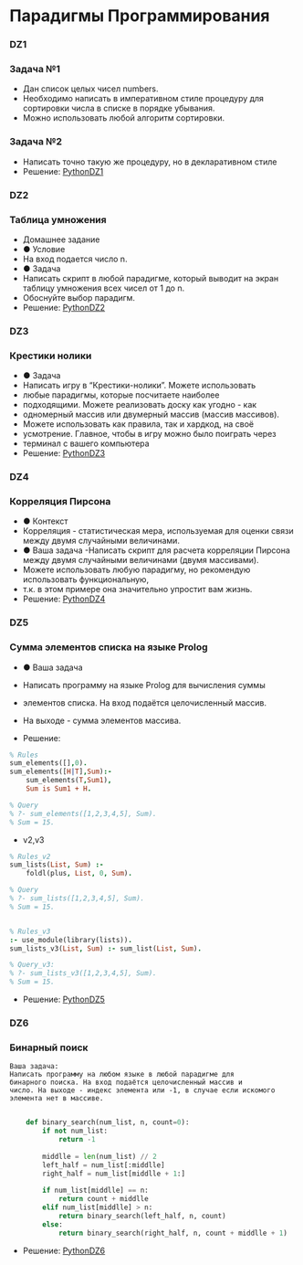 # Парадигмы Программирования

### DZ1
### Задача №1
- Дан список целых чисел numbers.
- Необходимо написать в императивном стиле процедуру для сортировки числа в списке в порядке убывания.
- Можно использовать любой алгоритм сортировки.
### Задача №2
- Написать точно такую же процедуру, но в декларативном стиле
- Решение: [PythonDZ1](https://github.com/555-F-a-r-id-555/Programming-Paradigms/blob/master/dz1.py "PythonDZ")

### DZ2
### Таблица умножения
- Домашнее задание
- ● Условие
- На вход подается число n.
- ● Задача
- Написать скрипт в любой парадигме, который выводит на экран таблицу умножения всех чисел от 1 до n. 
- Обоснуйте выбор парадигм.
- Решение: [PythonDZ2](https://github.com/555-F-a-r-id-555/Programming-Paradigms/blob/master/dz2.py "PythonDZ")
### DZ3
### Крестики нолики
- ● Задача
- Написать игру в “Крестики-нолики”. Можете использовать
- любые парадигмы, которые посчитаете наиболее
- подходящими. Можете реализовать доску как угодно - как
- одномерный массив или двумерный массив (массив массивов).
- Можете использовать как правила, так и хардкод, на своё
- усмотрение. Главное, чтобы в игру можно было поиграть через
- терминал с вашего компьютера
- Решение: [PythonDZ3](https://github.com/555-F-a-r-id-555/Programming-Paradigms/blob/master/dz3 "PythonDZ")

### DZ4
### Корреляция Пирсона 

- ● Контекст
- Корреляция - статистическая мера, используемая для оценки связи между двумя случайными величинами.
- ● Ваша задача
-Написать скрипт для расчета корреляции Пирсона между двумя случайными величинами (двумя массивами).
- Можете использовать любую парадигму, но рекомендую использовать функциональную, 
- т.к. в этом примере она значительно упростит вам жизнь.
- Решение: [PythonDZ4](https://github.com/555-F-a-r-id-555/Programming-Paradigms/blob/master/dz4.py "PythonDZ")

 
### DZ5
### Сумма элементов списка на языке Prolog
- ● Ваша задача
- Написать программу на языке Prolog для вычисления суммы 
- элементов списка. На вход подаётся целочисленный массив. 
- На выходе - сумма элементов массива.

-  Решение:
``` prolog
% Rules
sum_elements([],0).
sum_elements([H|T],Sum):-
    sum_elements(T,Sum1),
    Sum is Sum1 + H.

% Query
% ?- sum_elements([1,2,3,4,5], Sum).
% Sum = 15.
```
- v2,v3
```prolog
% Rules_v2
sum_lists(List, Sum) :-
    foldl(plus, List, 0, Sum).

% Query
% ?- sum_lists([1,2,3,4,5], Sum).
% Sum = 15.


% Rules_v3
:- use_module(library(lists)).
sum_lists_v3(List, Sum) :- sum_list(List, Sum).

% Query_v3:
% ?- sum_lists_v3([1,2,3,4,5], Sum).
% Sum = 15.

```
- Решение: [PythonDZ5](https://github.com/555-F-a-r-id-555/Programming-Paradigms/blob/master/dz5.pl "PythonDZ")

### DZ6
### Бинарный поиск
```text
Ваша задача:
Написать программу на любом языке в любой парадигме для
бинарного поиска. На вход подаётся целочисленный массив и
число. На выходе - индекс элемента или -1, в случае если искомого
элемента нет в массиве.
```
``` python

    def binary_search(num_list, n, count=0):
        if not num_list:
            return -1
        
        middlle = len(num_list) // 2
        left_half = num_list[:middlle]
        right_half = num_list[middlle + 1:]
        
        if num_list[middlle] == n:
            return count + middlle
        elif num_list[middlle] > n:
            return binary_search(left_half, n, count)
        else:
            return binary_search(right_half, n, count + middlle + 1)
```

- Решение: [PythonDZ6](https://github.com/555-F-a-r-id-555/Programming-Paradigms/blob/master/dz6.py "PythonDZ")
